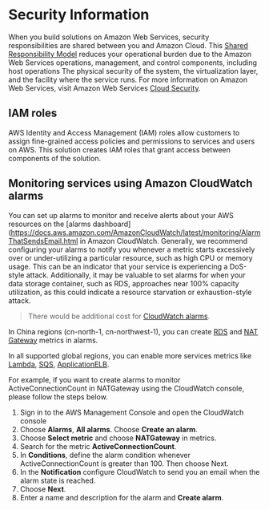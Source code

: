 # Security Information 
When you build solutions on Amazon Web Services, security responsibilities are shared between you and Amazon Cloud. This [Shared Responsibility Model](https://aws.amazon.com/compliance/shared-responsibility-model/) reduces your operational burden due to the Amazon Web Services operations, management, and control components, including host operations The physical security of the system, the virtualization layer, and the facility where the service runs. For more information on Amazon Web Services, visit Amazon Web Services [Cloud Security](http://aws.amazon.com/security/).

## IAM roles

AWS Identity and Access Management (IAM) roles allow customers to assign fine-grained access policies and permissions to services and users on AWS. This solution creates IAM roles that grant access between components of the solution.

##  Monitoring services using Amazon CloudWatch alarms

You can set up alarms to monitor and receive alerts about your AWS resources on the [alarms dashboard](https://docs.aws.amazon.com/AmazonCloudWatch/latest/monitoring/AlarmThatSendsEmail.html in Amazon CloudWatch. Generally, we recommend configuring your alarms to notify you whenever a metric starts excessively over or under-utilizing a particular resource, such as high CPU or memory usage. This can be an indicator that your service is experiencing a DoS-style attack. Additionally, it may be valuable to set alarms for when your data storage container, such as RDS, approaches near 100% capacity utilization, as this could indicate a resource starvation or exhaustion-style attack.

> There would be additional cost for [CloudWatch alarms](https://aws.amazon.com/cloudwatch/pricing/).

In China regions (cn-north-1, cn-northwest-1), you can create [RDS](https://docs.aws.amazon.com/AmazonRDS/latest/UserGuide/monitoring-cloudwatch.html) and [NAT Gateway](https://docs.aws.amazon.com/vpc/latest/userguide/vpc-nat-gateway-cloudwatch.html) metrics in alarms. 

In all supported global regions, you can enable more services metrics like [Lambda](https://docs.aws.amazon.com/lambda/latest/dg/monitoring-metrics.html), [SQS](https://docs.aws.amazon.com/AWSSimpleQueueService/latest/SQSDeveloperGuide/sqs-monitoring-using-cloudwatch.html), [ApplicationELB](https://docs.aws.amazon.com/elasticloadbalancing/latest/application/load-balancer-cloudwatch-metrics.html).

For example, if you want to create alarms to monitor ActiveConnectionCount in NATGateway using the CloudWatch console, please follow the steps below.

1. Sign in to the AWS Management Console and open the CloudWatch console
2. Choose **Alarms**, **All alarms**. Choose **Create an alarm**.
3. Choose **Select metric** and choose **NATGateway** in metrics.
4. Search for the metric **ActiveConnectionCount**.
5. In **Conditions**, define the alarm condition whenever ActiveConnectionCount is greater than 100. Then choose Next.
6. In the **Notification** configure CloudWatch to send you an email when the alarm state is reached.
7. Choose **Next**.
8. Enter a name and description for the alarm and **Create alarm**.
